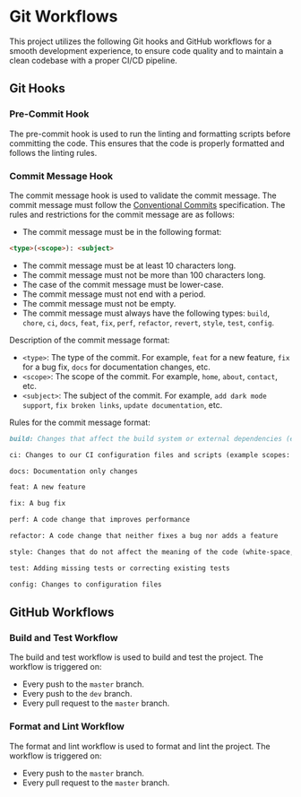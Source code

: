 # Git Workflows

This project utilizes the following Git hooks and GitHub workflows for a smooth development experience, to ensure code quality and to maintain a clean codebase with a proper CI/CD pipeline.

## Git Hooks

### Pre-Commit Hook

The pre-commit hook is used to run the linting and formatting scripts before committing the code. This ensures that the code is properly formatted and follows the linting rules.

### Commit Message Hook

The commit message hook is used to validate the commit message. The commit message must follow the [Conventional Commits](https://www.conventionalcommits.org/en/v1.0.0/) specification.
The rules and restrictions for the commit message are as follows:

-   The commit message must be in the following format:

```md
<type>(<scope>): <subject>
```

-   The commit message must be at least 10 characters long.
-   The commit message must not be more than 100 characters long.
-   The case of the commit message must be lower-case.
-   The commit message must not end with a period.
-   The commit message must not be empty.
-   The commit message must always have the following types: `build`, `chore`, `ci`, `docs`, `feat`, `fix`, `perf`, `refactor`, `revert`, `style`, `test`, `config`.

Description of the commit message format:

-   `<type>`: The type of the commit. For example, `feat` for a new feature, `fix` for a bug fix, `docs` for documentation changes, etc.
-   `<scope>`: The scope of the commit. For example, `home`, `about`, `contact`, etc.
-   `<subject>`: The subject of the commit. For example, `add dark mode support`, `fix broken links`, `update documentation`, etc.

Rules for the commit message format:

```md
build: Changes that affect the build system or external dependencies (example scopes: gulp, broccoli, npm)

ci: Changes to our CI configuration files and scripts (example scopes: Travis, Circle, BrowserStack, SauceLabs)

docs: Documentation only changes

feat: A new feature

fix: A bug fix

perf: A code change that improves performance

refactor: A code change that neither fixes a bug nor adds a feature

style: Changes that do not affect the meaning of the code (white-space, formatting, missing semi-colons, etc)

test: Adding missing tests or correcting existing tests

config: Changes to configuration files
```

## GitHub Workflows

### Build and Test Workflow

The build and test workflow is used to build and test the project. The workflow is triggered on:

-   Every push to the `master` branch.
-   Every push to the `dev` branch.
-   Every pull request to the `master` branch.

### Format and Lint Workflow

The format and lint workflow is used to format and lint the project. The workflow is triggered on:

-   Every push to the `master` branch.
-   Every pull request to the `master` branch.
